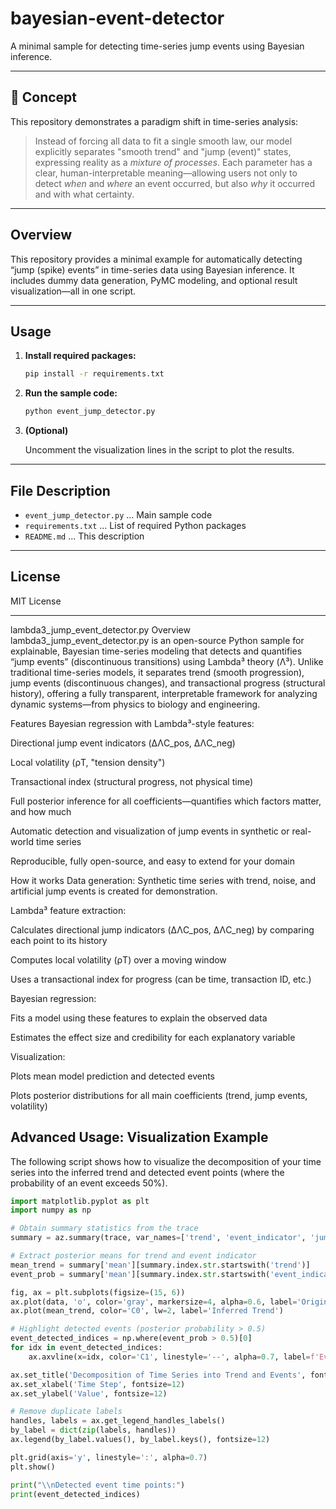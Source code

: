 # bayesian-event-detector

A minimal sample for detecting time-series jump events using Bayesian inference.

---

## 🚀 Concept

This repository demonstrates a paradigm shift in time-series analysis:

> Instead of forcing all data to fit a single smooth law, our model explicitly separates "smooth trend" and "jump (event)" states, expressing reality as a *mixture of processes*.
> Each parameter has a clear, human-interpretable meaning—allowing users not only to detect *when* and *where* an event occurred, but also *why* it occurred and with what certainty.

---

## Overview

This repository provides a minimal example for automatically detecting “jump (spike) events” in time-series data using Bayesian inference.
It includes dummy data generation, PyMC modeling, and optional result visualization—all in one script.

---

## Usage

1. **Install required packages:**

   ```bash
   pip install -r requirements.txt
   ```
2. **Run the sample code:**

   ```bash
   python event_jump_detector.py
   ```
3. **(Optional)**

   Uncomment the visualization lines in the script to plot the results.

---

## File Description

* `event_jump_detector.py` ... Main sample code
* `requirements.txt` ... List of required Python packages
* `README.md` ... This description

---

## License

MIT License

---
lambda3_jump_event_detector.py
Overview
lambda3_jump_event_detector.py is an open-source Python sample for explainable, Bayesian time-series modeling that detects and quantifies “jump events” (discontinuous transitions) using Lambda³ theory (Λ³).
Unlike traditional time-series models, it separates trend (smooth progression), jump events (discontinuous changes), and transactional progress (structural history), offering a fully transparent, interpretable framework for analyzing dynamic systems—from physics to biology and engineering.

Features
Bayesian regression with Lambda³-style features:

Directional jump event indicators (ΔΛC_pos, ΔΛC_neg)

Local volatility (ρT, "tension density")

Transactional index (structural progress, not physical time)

Full posterior inference for all coefficients—quantifies which factors matter, and how much

Automatic detection and visualization of jump events in synthetic or real-world time series

Reproducible, fully open-source, and easy to extend for your domain

How it works
Data generation:
Synthetic time series with trend, noise, and artificial jump events is created for demonstration.

Lambda³ feature extraction:

Calculates directional jump indicators (ΔΛC_pos, ΔΛC_neg) by comparing each point to its history

Computes local volatility (ρT) over a moving window

Uses a transactional index for progress (can be time, transaction ID, etc.)

Bayesian regression:

Fits a model using these features to explain the observed data

Estimates the effect size and credibility for each explanatory variable

Visualization:

Plots mean model prediction and detected events

Plots posterior distributions for all main coefficients (trend, jump events, volatility)


## Advanced Usage: Visualization Example

The following script shows how to visualize the decomposition of your time series into the inferred trend and detected event points (where the probability of an event exceeds 50%).

```python
import matplotlib.pyplot as plt
import numpy as np

# Obtain summary statistics from the trace
summary = az.summary(trace, var_names=['trend', 'event_indicator', 'jump_effect'])

# Extract posterior means for trend and event indicator
mean_trend = summary['mean'][summary.index.str.startswith('trend')]
event_prob = summary['mean'][summary.index.str.startswith('event_indicator')]

fig, ax = plt.subplots(figsize=(15, 6))
ax.plot(data, 'o', color='gray', markersize=4, alpha=0.6, label='Original Data')
ax.plot(mean_trend, color='C0', lw=2, label='Inferred Trend')

# Highlight detected events (posterior probability > 0.5)
event_detected_indices = np.where(event_prob > 0.5)[0]
for idx in event_detected_indices:
    ax.axvline(x=idx, color='C1', linestyle='--', alpha=0.7, label=f'Event Detected (t={idx})')

ax.set_title('Decomposition of Time Series into Trend and Events', fontsize=16)
ax.set_xlabel('Time Step', fontsize=12)
ax.set_ylabel('Value', fontsize=12)

# Remove duplicate labels
handles, labels = ax.get_legend_handles_labels()
by_label = dict(zip(labels, handles))
ax.legend(by_label.values(), by_label.keys(), fontsize=12)

plt.grid(axis='y', linestyle=':', alpha=0.7)
plt.show()

print("\\nDetected event time points:")
print(event_detected_indices)
